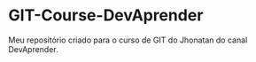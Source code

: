 # GIT-Course-DevAprender
Meu repositório criado para o curso de GIT do Jhonatan do canal DevAprender.
